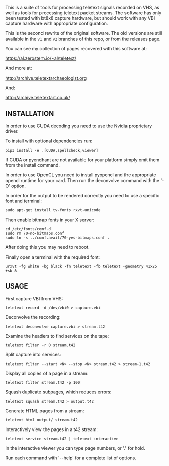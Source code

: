 This is a suite of tools for processing teletext signals recorded on VHS, as
well as tools for processing teletext packet streams. The software has only
been tested with bt8x8 capture hardware, but should work with any VBI capture
hardware with appropriate configuration.

This is the second rewrite of the original software. The old versions are
still available in the `v1` and `v2` branches of this repo, or from the
releases page.

You can see my collection of pages recovered with this software at:

https://al.zerostem.io/~al/teletext/

And more at:

http://archive.teletextarchaeologist.org

And:

http://archive.teletextart.co.uk/

INSTALLATION
------------

In order to use CUDA decoding you need to use the Nvidia proprietary driver.

To install with optional dependencies run:

    pip3 install -e .[CUDA,spellcheck,viewer]

If CUDA or pyenchant are not available for your platform simply omit them
from the install command.

In order to use OpenCL you need to install pyopencl and the appropriate
opencl runtime for your card.  Then run the deconvolve command with the '-O'
option.

In order for the output to be rendered correctly you need to use a specific
font and terminal:

    sudo apt-get install tv-fonts rxvt-unicode

Then enable bitmap fonts in your X server:

    cd /etc/fonts/conf.d
    sudo rm 70-no-bitmaps.conf
    sudo ln -s ../conf.avail/70-yes-bitmaps.conf .

After doing this you may need to reboot.

Finally open a terminal with the required font:

    urxvt -fg white -bg black -fn teletext -fb teletext -geometry 41x25 +sb &


USAGE
-----

First capture VBI from VHS:

    teletext record -d /dev/vbi0 > capture.vbi

Deconvolve the recording:

    teletext deconvolve capture.vbi > stream.t42

Examine the headers to find services on the tape:

    teletext filter -r 0 stream.t42

Split capture into services:

    teletext filter --start <N> --stop <N> stream.t42 > stream-1.t42

Display all copies of a page in a stream:

    teletext filter stream.t42 -p 100

Squash duplicate subpages, which reduces errors:

    teletext squash stream.t42 > output.t42

Generate HTML pages from a stream:

    teletext html output/ stream.t42 

Interactively view the pages in a t42 stream:

    teletext service stream.t42 | teletext interactive

In the interactive viewer you can type page numbers, or '.' for hold.

Run each command with '--help' for a complete list of options.
